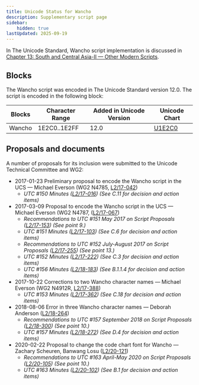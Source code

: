 ```yaml
---
title: Unicode Status for Wancho
description: Supplementary script page
sidebar:
    hidden: true
lastUpdated: 2025-09-19
---
```


In The Unicode Standard, Wancho script implementation is discussed in [Chapter 13: South and Central Asia-II — Other Modern Scripts](https://www.unicode.org/versions/latest/core-spec/chapter-13/#G46061).

## Blocks

The Wancho script was encoded in The Unicode Standard version 12.0. The script is encoded in the following block:

| Blocks | Character Range | Added in Unicode Version | Unicode Chart |
| ------ | --------------- | ------------------------ | ------------- |
| Wancho  | 1E2C0..1E2FF | 12.0 | [U1E2C0](http://www.unicode.org/charts/PDF/U1E2C0.pdf) |

## Proposals and documents

A number of proposals for its inclusion were submitted to the Unicode Technical Committee and WG2:
- 2017-01-23 Preliminary proposal to encode the Wancho script in the UCS — Michael Everson (WG2 N4785, [L2/17-042](http://www.unicode.org/cgi-bin/GetMatchingDocs.pl?L2/17-042))
  - _UTC #150 Minutes ([L2/17-016](http://www.unicode.org/L2/L2017/17016.htm)) (See C.11 for decision and action items)_
- 2017-03-09 Proposal to encode the Wancho script in the UCS — Michael Everson (WG2 N4787, ([L2/17-067](http://www.unicode.org/cgi-bin/GetMatchingDocs.pl?L2/17-067))
  - _Recommendations to UTC #151 May 2017 on Script Proposals ([L2/17-153](http://www.unicode.org/cgi-bin/GetMatchingDocs.pl?L2/17-153)) (See point 9.)_
  - _UTC #151 Minutes ([L2/17-103](http://www.unicode.org/L2/L2017/17103.htm)) (See C.6 for decision and action items)_
  - _Recommendations to UTC #152 July-August 2017 on Script Proposals ([L2/17-255](http://www.unicode.org/L2/L2017/17255-script-ad-hoc.pdf)) (See point 13.)_
  - _UTC #152 Minutes ([L2/17-222](http://www.unicode.org/L2/L2017/17222.htm)) (See C.3 for decision and action items)_
  - _UTC #156 Minutes ([L2/18-183](http://www.unicode.org/L2/L2018/18183.htm)) (See B.1.1.4 for decision and action items)_
- 2017-10-22 Corrections to two Wancho character names — Michael Everson (WG2 N4912R, [L2/17-388](http://www.unicode.org/cgi-bin/GetMatchingDocs.pl?L2/17-388))
  - _UTC #153 Minutes ([L2/17-362](http://www.unicode.org/L2/L2017/17362.htm)) (See C.18 for decision and action items)_
- 2018-08-06 Error in three Wancho character names — Deborah Anderson ([L2/18-264](http://www.unicode.org/cgi-bin/GetMatchingDocs.pl?L2/18-264))
  - _Recommendations to UTC #157 September 2018 on Script Proposals ([L2/18-300](http://www.unicode.org/L2/L2018/18300-script-ad-hoc-rec.pdf)) (See point 10.)_
  - _UTC #157 Minutes ([L2/18-272](http://www.unicode.org/L2/L2018/18272.htm)) (See D.4 for decision and action items)_
- 2020-02-22 Proposal to change the code chart font for Wancho — Zachary Scheuren, Banwang Losu ([L2/20-121](http://www.unicode.org/cgi-bin/GetMatchingDocs.pl?L2/20-121))
  - _Recommendations to UTC #163 April-May 2020 on Script Proposals ([L2/20-105](https://www.unicode.org/L2/L2020/20105-script-adhoc-rept.pdf)) (See point 10.)_
  - _UTC #163 Minutes ([L2/20-102](https://www.unicode.org/L2/L2020/20102.htm)) (See B.1 for decision and action items)_
